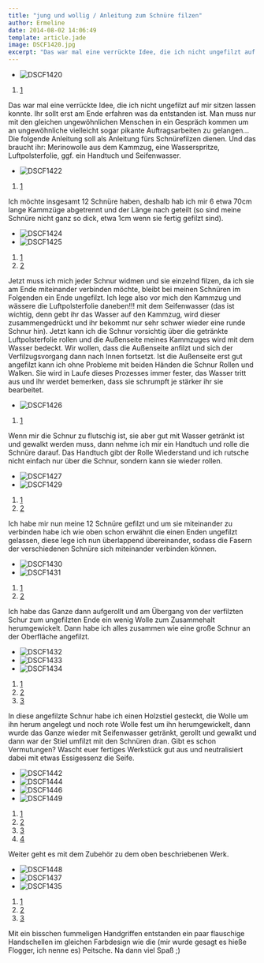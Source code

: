 ```yaml
---
title: "jung und wollig / Anleitung zum Schnüre filzen"
author: Ermeline
date: 2014-08-02 14:06:49
template: article.jade
image: DSCF1420.jpg
excerpt: "Das war mal eine verrückte Idee, die ich nicht ungefilzt auf mir sitzen lassen konnte. "
---
```


-   ![DSCF1420](DSCF1420.jpg)

1.  [1](#)

Das war mal eine verrückte Idee, die ich nicht ungefilzt auf mir sitzen
lassen konnte. Ihr sollt erst am Ende erfahren was da entstanden ist.
Man muss nur mit den gleichen ungewöhnlichen Menschen in ein Gespräch
kommen um an ungewöhnliche vielleicht sogar pikante Auftragsarbeiten zu
gelangen... Die folgende Anleitung soll als Anleitung fürs Schnürefilzen
dienen. Und das braucht ihr: Merinowolle aus dem Kammzug, eine
Wasserspritze, Luftpolsterfolie, ggf. ein Handtuch und Seifenwasser.

-   ![DSCF1422](DSCF1422.jpg)

1.  [1](#)

Ich möchte insgesamt 12 Schnüre haben, deshalb hab ich mir 6 etwa 70cm
lange Kammzüge abgetrennt und der Länge nach geteilt (so sind meine
Schnüre nicht ganz so dick, etwa 1cm wenn sie fertig gefilzt sind).

-   ![DSCF1424](DSCF1424.jpg)
-   ![DSCF1425](DSCF1425.jpg)

1.  [1](#)
2.  [2](#)

Jetzt muss ich mich jeder Schnur widmen und sie einzelnd filzen, da ich
sie am Ende miteinander verbinden möchte, bleibt bei meinen Schnüren im
Folgenden ein Ende ungefilzt. Ich lege also vor mich den Kammzug und
wässere die Luftpolsterfolie daneben!!! mit dem Seifenwasser (das ist
wichtig, denn gebt ihr das Wasser auf den Kammzug, wird dieser
zusammengedrückt und ihr bekommt nur sehr schwer wieder eine runde
Schnur hin). Jetzt kann ich die Schnur vorsichtig über die getränkte
Luftpolsterfolie rollen und die Außenseite meines Kammzuges wird mit dem
Wasser bedeckt. Wir wollen, dass die Außenseite anfilzt und sich der
Verfilzugsvorgang dann nach Innen fortsetzt. Ist die Außenseite erst gut
angefilzt kann ich ohne Probleme mit beiden Händen die Schnur Rollen und
Walken. Sie wird in Laufe dieses Prozesses immer fester, das Wasser
tritt aus und ihr werdet bemerken, dass sie schrumpft je stärker ihr sie
bearbeitet.  

-   ![DSCF1426](DSCF1426.jpg)

1.  [1](#)

Wenn mir die Schnur zu flutschig ist, sie aber gut mit Wasser getränkt
ist und gewalkt werden muss, dann nehme ich mir ein Handtuch und rolle
die Schnüre darauf. Das Handtuch gibt der Rolle Wiederstand und ich
rutsche nicht einfach nur über die Schnur, sondern kann sie wieder
rollen.

-   ![DSCF1427](DSCF1427.jpg)
-   ![DSCF1429](DSCF1429.jpg)

1.  [1](#)
2.  [2](#)

Ich habe mir nun meine 12 Schnüre gefilzt und um sie miteinander zu
verbinden habe ich wie oben schon erwähnt die einen Enden ungefilzt
gelassen, diese lege ich nun überlappend übereinander, sodass die Fasern
der verschiedenen Schnüre sich miteinander verbinden können.

-   ![DSCF1430](DSCF1430.jpg)
-   ![DSCF1431](DSCF1431.jpg)

1.  [1](#)
2.  [2](#)

Ich habe das Ganze dann aufgerollt und am Übergang von der verfilzten
Schur zum ungefilzten Ende ein wenig Wolle zum Zusammehalt
herumgewickelt. Dann habe ich alles zusammen wie eine große Schnur an
der Oberfläche angefilzt.

-   ![DSCF1432](DSCF1432.jpg)
-   ![DSCF1433](DSCF1433.jpg)
-   ![DSCF1434](DSCF1434.jpg)

1.  [1](#)
2.  [2](#)
3.  [3](#)

In diese angefilzte Schnur habe ich einen Holzstiel gesteckt, die Wolle
um ihn herum angelegt und noch rote Wolle fest um ihn herumgewickelt,
dann wurde das Ganze wieder mit Seifenwasser getränkt, gerollt und
gewalkt und dann war der Stiel umfilzt mit den Schnüren dran. Gibt es
schon Vermutungen? Wascht euer fertiges Werkstück gut aus und
neutralisiert dabei mit etwas Essigessenz die Seife.

-   ![DSCF1442](DSCF1442.jpg)
-   ![DSCF1444](DSCF1444.jpg)
-   ![DSCF1446](DSCF1446.jpg)
-   ![DSCF1449](DSCF1449.jpg)

1.  [1](#)
2.  [2](#)
3.  [3](#)
4.  [4](#)

Weiter geht es mit dem Zubehör zu dem oben beschriebenen Werk.

-   ![DSCF1448](DSCF1448.jpg)
-   ![DSCF1437](DSCF1437.jpg)
-   ![DSCF1435](DSCF1435.jpg)

1.  [1](#)
2.  [2](#)
3.  [3](#)

Mit ein bisschen fummeligen Handgriffen entstanden ein paar flauschige
Handschellen im gleichen Farbdesign wie die (mir wurde gesagt es hieße
Flogger, ich nenne es) Peitsche. Na dann viel Spaß ;)
